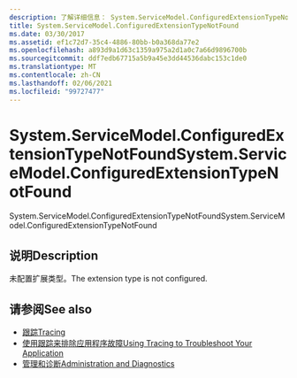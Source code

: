 ```yaml
---
description: 了解详细信息： System.ServiceModel.ConfiguredExtensionTypeNotFound
title: System.ServiceModel.ConfiguredExtensionTypeNotFound
ms.date: 03/30/2017
ms.assetid: ef1c72d7-35c4-4886-80bb-b0a368da77e2
ms.openlocfilehash: a893d9a1d63c1359a975a2d1a0c7a66d9896700b
ms.sourcegitcommit: ddf7edb67715a5b9a45e3dd44536dabc153c1de0
ms.translationtype: MT
ms.contentlocale: zh-CN
ms.lasthandoff: 02/06/2021
ms.locfileid: "99727477"
---
```

# <a name="systemservicemodelconfiguredextensiontypenotfound"></a><span data-ttu-id="cd7fe-103">System.ServiceModel.ConfiguredExtensionTypeNotFound</span><span class="sxs-lookup"><span data-stu-id="cd7fe-103">System.ServiceModel.ConfiguredExtensionTypeNotFound</span></span>

<span data-ttu-id="cd7fe-104">System.ServiceModel.ConfiguredExtensionTypeNotFound</span><span class="sxs-lookup"><span data-stu-id="cd7fe-104">System.ServiceModel.ConfiguredExtensionTypeNotFound</span></span>  
  
## <a name="description"></a><span data-ttu-id="cd7fe-105">说明</span><span class="sxs-lookup"><span data-stu-id="cd7fe-105">Description</span></span>  

 <span data-ttu-id="cd7fe-106">未配置扩展类型。</span><span class="sxs-lookup"><span data-stu-id="cd7fe-106">The extension type is not configured.</span></span>  
  
## <a name="see-also"></a><span data-ttu-id="cd7fe-107">请参阅</span><span class="sxs-lookup"><span data-stu-id="cd7fe-107">See also</span></span>

- [<span data-ttu-id="cd7fe-108">跟踪</span><span class="sxs-lookup"><span data-stu-id="cd7fe-108">Tracing</span></span>](index.md)
- [<span data-ttu-id="cd7fe-109">使用跟踪来排除应用程序故障</span><span class="sxs-lookup"><span data-stu-id="cd7fe-109">Using Tracing to Troubleshoot Your Application</span></span>](using-tracing-to-troubleshoot-your-application.md)
- [<span data-ttu-id="cd7fe-110">管理和诊断</span><span class="sxs-lookup"><span data-stu-id="cd7fe-110">Administration and Diagnostics</span></span>](../index.md)
